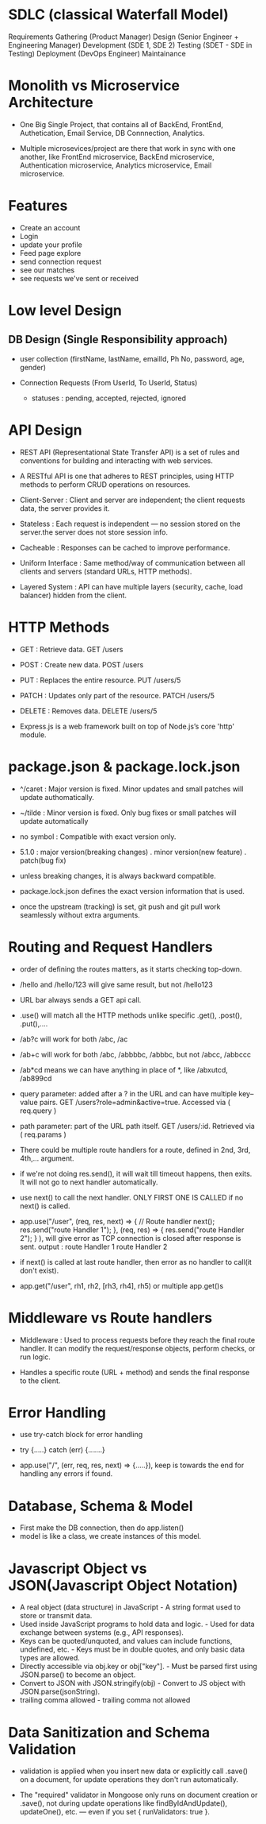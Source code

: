 # SDLC (classical Waterfall Model)

Requirements Gathering (Product Manager)
    Design (Senior Engineer + Engineering Manager)
        Development (SDE 1, SDE 2)
            Testing (SDET - SDE in Testing)
                Deployment (DevOps Engineer)
                    Maintainance

# Monolith vs Microservice Architecture
- One Big Single Project, that contains all of BackEnd, FrontEnd, Authetication, Email Service, DB Connnection, Analytics.

- Multiple microsevices/project are there that work in sync with one another, like FrontEnd microservice, BackEnd microservice, Authentication microservice, Analytics microservice, Email microservice.

# Features
- Create an account
- Login
- update your profile
- Feed page explore
- send connection request
- see our matches
- see requests we've sent or received

# Low level Design

## DB Design (Single Responsibility approach)
- user collection (firstName, lastName, emailId, Ph No, password, age, gender)

- Connection Requests (From UserId, To UserId, Status)
  - statuses : pending, accepted, rejected, ignored

# API Design
- REST API (Representational State Transfer API) is a set of rules and conventions for building and interacting with web services.
- A RESTful API is one that adheres to REST principles, using HTTP methods to perform CRUD operations on resources.

- Client-Server : Client and server are independent; the client requests data, the server provides it.
- Stateless : Each request is independent — no session stored on the server.the server does not store session info.
- Cacheable : Responses can be cached to improve performance.
- Uniform Interface : Same method/way of communication between all clients and servers (standard URLs, HTTP methods).
- Layered System : API can have multiple layers (security, cache, load balancer) hidden from the client.

# HTTP Methods 
- GET : Retrieve data.  GET /users
- POST : Create new data.  POST /users 
- PUT : Replaces the entire resource.  PUT /users/5
- PATCH	: Updates only part of the resource.  PATCH /users/5
- DELETE : Removes data.  DELETE /users/5

- Express.js is a web framework built on top of Node.js’s core 'http' module.

# package.json & package.lock.json
- ^/caret : Major version is fixed. Minor updates and small patches will update authomatically.
- ~/tilde : Minor version is fixed. Only bug fixes or small patches will update automatically
- no symbol : Compatible with exact version only.

- 5.1.0 : major version(breaking changes) . minor version(new feature) . patch(bug fix)
- unless breaking changes, it is always backward compatible.

- package.lock.json defines the exact version information that is used.

- once the upstream (tracking) is set, git push and git pull work seamlessly without extra arguments.

# Routing and Request Handlers

- order of defining the routes matters, as it starts checking top-down.
- /hello and /hello/123 will give same result, but not /hello123
- URL bar always sends a GET api call.
- .use() will match all the HTTP methods unlike specific .get(), .post(), .put(),....

- /ab?c will work for both /abc, /ac
- /ab+c will work for both /abc, /abbbbc, /abbbc, but not /abcc, /abbccc
- /ab*cd means we can have anything in place of *, like /abxutcd, /ab899cd

- query parameter: added after a ? in the URL and can have multiple key–value pairs. GET /users?role=admin&active=true. Accessed via ( req.query )

- path parameter: part of the URL path itself. GET /users/:id. Retrieved via ( req.params )

- There could be multiple route handlers for a route, defined in 2nd, 3rd, 4th,... argument. 
- if we're not doing res.send(), it will wait till timeout happens, then exits. It will not go to next handler automatically. 
- use next() to call the next handler. ONLY FIRST ONE IS CALLED if no next() is called.

- app.use("/user", (req, res, next) => {
    // Route handler
    next();
    res.send("route Handler 1");
}, 
(req, res) => {
    res.send("route Handler 2");
}
),
will give error as TCP connection is closed after response is sent. output : route Handler 1   route Handler 2

 - if next() is called at last route handler, then error as no handler to call(it don't exist).

 - app.get("/user", rh1, rh2, [rh3, rh4], rh5) or multiple app.get()s

# Middleware vs Route handlers
- Middleware : Used to process requests before they reach the final route handler. It can modify the request/response objects, perform checks, or run logic.

- Handles a specific route (URL + method) and sends the final response to the client.

# Error Handling

- use try-catch block for error handling
- try {.....} catch (err) {.......}

- app.use("/", (err, req, res, next) => {.....}), keep is towards the end for handling any errors if found.

# Database, Schema & Model
- First make the DB connection, then do app.listen()
- model is like a class, we create instances of this model.

# Javascript Object vs JSON(Javascript Object Notation)

- A real object (data structure) in JavaScript                   - A string format used to store or transmit data.
- Used inside JavaScript programs to hold data and logic.          - Used for data exchange between systems (e.g., API responses).
- Keys can be quoted/unquoted, and values can include functions, undefined, etc.     - Keys must be in double quotes, and only basic data types are allowed.
- Directly accessible via obj.key or obj["key"].                     - Must be parsed first using JSON.parse() to become an object.
- Convert to JSON with JSON.stringify(obj)                           - Convert to JS object with JSON.parse(jsonString).
- trailing comma allowed                                                  - trailing comma not allowed


# Data Sanitization and Schema Validation

- validation is applied when you insert new data or explicitly call .save() on a document, for update operations they don't run automatically.

- The "required" validator in Mongoose only runs on document creation or .save(), 
not during update operations like findByIdAndUpdate(), updateOne(), etc. — even if you set { runValidators: true }.